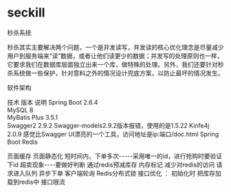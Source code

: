 # seckill
秒杀系统

秒杀其实主要解决两个问题，一个是并发读写，并发读的核心优化理念是尽量减少用户到服务端来“读”数据，或者让他们读更少的数据；并发写的处理原则也一样，它要求我们在数据库层面独立出来一个库，做特殊的处理。另外，我们还要针对秒杀系统做一些保护，针对意料之外的情况设计兜底方案，以防止最坏的情况发生。

软件架构

技术	版本	说明
Spring Boot	2.6.4	
MySQL	8	
MyBatis Plus	3.5.1	
Swagger2	2.9.2	Swagger-models2.9.2版本报错，使用的是1.5.22
Kinfe4j	2.0.9	感觉比Swagger UI漂亮的一个工具，访问地址是ip:端口/doc.html
Spring Boot Redis		

页面缓存
页面静态化
短时间内，下单多次-----采用唯一的id，进行抢购时要验证下id
超卖现象----要做好判断
通过redis预减库存
内存标记 减少对redis的访问
请求进入队列  异步下单
客户端轮询
Redis分布式锁
接口优化  ： 初始化时 把库存加载到redis中
接口限流
